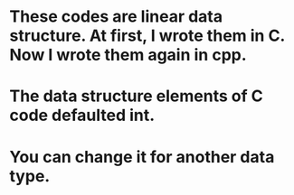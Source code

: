 # These codes are linear data structure. At first, I wrote them in C. Now I wrote them again in cpp.
# The data structure elements of C code defaulted int. 
# You can change it for another data type.